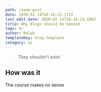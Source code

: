 ```yaml
---
path: /some-post
date: 2020-02-14T10:16:13.172Z
last_edit_date: 2020-02-14T10:16:13.186Z
title: Why Blogs should be banned
tags: mr
author: Ralph
templateKey: blog-template
category: ai
---
```

> They shouldn't exist

## How was it

The course makes no sense
